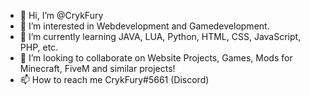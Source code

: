 - 👋 Hi, I’m @CrykFury
- 👀 I’m interested in Webdevelopment and Gamedevelopment.
- 🌱 I’m currently learning JAVA, LUA, Python, HTML, CSS, JavaScript, PHP, etc.
- 💞️ I’m looking to collaborate on Website Projects, Games, Mods for Minecraft, FiveM and similar projects!
- 📫 How to reach me CrykFury#5661 (Discord)

<!---
CrykFury/CrykFury is a ✨ special ✨ repository because its `README.md` (this file) appears on your GitHub profile.
You can click the Preview link to take a look at your changes.
--->
